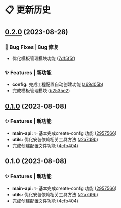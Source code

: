 # 📋 更新历史 



## [0.2.0](https://github.com/yun8711/yun-kit/compare/0.1.0...v0.2.0) (2023-08-28)


### 🐛 Bug Fixes | Bug 修复

* 优化模板管理模块功能 ([7df5f5f](https://github.com/yun8711/yun-kit/commit/7df5f5f56374b84bc4e4d5e03e6c7e54295ddf52))


### ✨ Features | 新功能

* **config:** 完成工程配置自动创建功能 ([a69d05b](https://github.com/yun8711/yun-kit/commit/a69d05b763478ddcde33436d0090231eaa08a7da))
* 完成模板管理模块 ([b2535e2](https://github.com/yun8711/yun-kit/commit/b2535e297dba0a02e7a8c62561fb82b9b349c1c9))

## [0.1.0](https://github.com/yun8711/yun-kit/compare/4cfb404a64a2de8805f2d39ef11e0acaf3de8bf5...0.1.0) (2023-08-08)


### ✨ Features | 新功能

* **main-api:** :sparkles: 基本完成create-config 功能 ([2957566](https://github.com/yun8711/yun-kit/commit/2957566f1382165cee467ade3cf2383f64e755fa))
* **utils:** 优化安装依赖相关工具方法 ([a2a7d9b](https://github.com/yun8711/yun-kit/commit/a2a7d9b635f46f372fad38efb41b664bbbde8e44))
* 完成创建配置文件功能 ([4cfb404](https://github.com/yun8711/yun-kit/commit/4cfb404a64a2de8805f2d39ef11e0acaf3de8bf5))

## 0.1.0 (2023-08-08)


### ✨ Features | 新功能

* **main-api:** :sparkles: 基本完成create-config 功能 ([2957566](https://github.com/yun8711/yun-kie/commit/2957566f1382165cee467ade3cf2383f64e755fa))
* **utils:** 优化安装依赖相关工具方法 ([a2a7d9b](https://github.com/yun8711/yun-kie/commit/a2a7d9b635f46f372fad38efb41b664bbbde8e44))
* 完成创建配置文件功能 ([4cfb404](https://github.com/yun8711/yun-kie/commit/4cfb404a64a2de8805f2d39ef11e0acaf3de8bf5))
